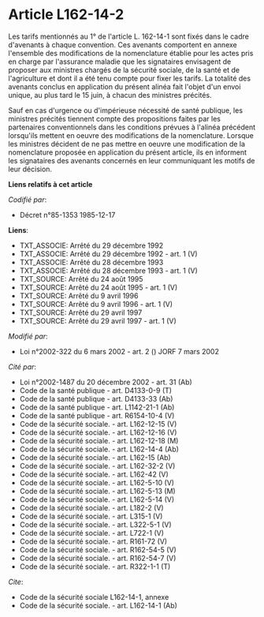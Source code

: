 # Article L162-14-2

Les tarifs mentionnés au 1° de l'article L. 162-14-1 sont fixés dans le cadre d'avenants à chaque convention. Ces avenants
comportent en annexe l'ensemble des modifications de la nomenclature établie pour les actes pris en charge par l'assurance
maladie que les signataires envisagent de proposer aux ministres chargés de la sécurité sociale, de la santé et de
l'agriculture et dont il a été tenu compte pour fixer les tarifs. La totalité des avenants conclus en application du présent
alinéa fait l'objet d'un envoi unique, au plus tard le 15 juin, à chacun des ministres précités.

Sauf en cas d'urgence ou d'impérieuse nécessité de santé publique, les ministres précités tiennent compte des propositions
faites par les partenaires conventionnels dans les conditions prévues à l'alinéa précédent lorsqu'ils mettent en oeuvre des
modifications de la nomenclature. Lorsque les ministres décident de ne pas mettre en oeuvre une modification de la
nomenclature proposée en application du présent article, ils en informent les signataires des avenants concernés en leur
communiquant les motifs de leur décision.

**Liens relatifs à cet article**

_Codifié par_:

  - Décret n°85-1353 1985-12-17

**Liens**:

  - TXT_ASSOCIE: Arrêté du 29 décembre 1992
  - TXT_ASSOCIE: Arrêté du 29 décembre 1992 - art. 1 (V)
  - TXT_ASSOCIE: Arrêté du 28 décembre 1993
  - TXT_ASSOCIE: Arrêté du 28 décembre 1993 - art. 1 (V)
  - TXT_SOURCE: Arrêté du 24 août 1995
  - TXT_SOURCE: Arrêté du 24 août 1995 - art. 1 (V)
  - TXT_SOURCE: Arrêté du 9 avril 1996
  - TXT_SOURCE: Arrêté du 9 avril 1996 - art. 1 (V)
  - TXT_SOURCE: Arrêté du 29 avril 1997
  - TXT_SOURCE: Arrêté du 29 avril 1997 - art. 1 (V)

_Modifié par_:

  - Loi n°2002-322 du 6 mars 2002 - art. 2 () JORF 7 mars 2002

_Cité par_:

  - Loi n°2002-1487 du 20 décembre 2002 - art. 31 (Ab)
  - Code de la santé publique - art. D4133-0-9 (T)
  - Code de la santé publique - art. D4133-33 (Ab)
  - Code de la santé publique - art. L1142-21-1 (Ab)
  - Code de la santé publique - art. R6154-10-4 (V)
  - Code de la sécurité sociale. - art. L162-12-15 (V)
  - Code de la sécurité sociale. - art. L162-12-16 (V)
  - Code de la sécurité sociale. - art. L162-12-18 (M)
  - Code de la sécurité sociale. - art. L162-14-4 (Ab)
  - Code de la sécurité sociale. - art. L162-15 (Ab)
  - Code de la sécurité sociale. - art. L162-32-2 (V)
  - Code de la sécurité sociale. - art. L162-42 (V)
  - Code de la sécurité sociale. - art. L162-5-10 (V)
  - Code de la sécurité sociale. - art. L162-5-13 (M)
  - Code de la sécurité sociale. - art. L162-5-14 (V)
  - Code de la sécurité sociale. - art. L182-2 (V)
  - Code de la sécurité sociale. - art. L315-1 (V)
  - Code de la sécurité sociale. - art. L322-5-1 (V)
  - Code de la sécurité sociale. - art. L722-1 (V)
  - Code de la sécurité sociale. - art. R161-72 (V)
  - Code de la sécurité sociale. - art. R162-54-5 (V)
  - Code de la sécurité sociale. - art. R162-54-7 (V)
  - Code de la sécurité sociale. - art. R322-1-1 (T)

_Cite_:

  - Code de la sécurité sociale L162-14-1, annexe
  - Code de la sécurité sociale. - art. L162-14-1 (Ab)
